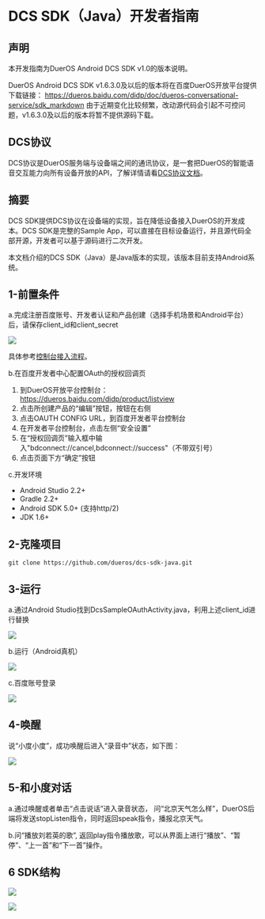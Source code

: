 # DCS SDK（Java）开发者指南

## 声明

本开发指南为DuerOS Android DCS SDK v1.0的版本说明。

DuerOS Android DCS SDK v1.6.3.0及以后的版本将在百度DuerOS开放平台提供下载链接：
https://dueros.baidu.com/didp/doc/dueros-conversational-service/sdk_markdown
由于近期变化比较频繁，改动源代码会引起不可控问题，v1.6.3.0及以后的版本将暂不提供源码下载。

## DCS协议

DCS协议是DuerOS服务端与设备端之间的通讯协议，是一套把DuerOS的智能语音交互能力向所有设备开放的API，了解详情请看[DCS协议文档](http://developer.dueros.baidu.com/doc/dueros-conversational-service/introduction_markdown)。

## 摘要

DCS SDK提供DCS协议在设备端的实现，旨在降低设备接入DuerOS的开发成本。DCS SDK是完整的Sample App，可以直接在目标设备运行，并且源代码全部开源，开发者可以基于源码进行二次开发。

本文档介绍的DCS SDK（Java）是Java版本的实现，该版本目前支持Android系统。

## 1-前置条件

a.完成注册百度账号、开发者认证和产品创建（选择手机场景和Android平台）后，请保存client_id和client_secret

![](images/client-id-secret.png)

具体参考[控制台接入流程](http://developer.dueros.baidu.com/doc/overall/console-guide_markdown)。

b.在百度开发者中心配置OAuth的授权回调页
  1. 到DuerOS开放平台控制台： https://dueros.baidu.com/didp/product/listview
  2. 点击所创建产品的“编辑”按钮，按钮在右侧
  3. 点击OAUTH CONFIG URL，到百度开发者平台控制台
  4. 在开发者平台控制台，点击左侧“安全设置”
  5. 在“授权回调页”输入框中输入"bdconnect://cancel,bdconnect://success"（不带双引号）
  6. 点击页面下方“确定”按钮

c.开发环境
  - Android Studio 2.2+
  - Gradle 2.2+
  - Android SDK 5.0+ (支持http/2)
  - JDK 1.6+

## 2-克隆项目

```shell
git clone https://github.com/dueros/dcs-sdk-java.git
```

## 3-运行

a.通过Android Studio找到DcsSampleOAuthActivity.java，利用上述client_id进行替换

![](images/modify-client-id.png)  

b.运行（Android真机）

![](images/login1.png)

c.百度账号登录

![](images/login2.png)

## 4-唤醒

说“小度小度”，成功唤醒后进入“录音中”状态，如下图：

![](images/wakeup.png)

## 5-和小度对话

a.通过唤醒或者单击“点击说话”进入录音状态， 问“北京天气怎么样”，DuerOS后端将发送stopListen指令，同时返回speak指令，播报北京天气。

b.问“播放刘若英的歌”, 返回play指令播放歌，可以从界面上进行“播放”、“暂停”、“上一首”和“下一首”操作。

## 6 SDK结构

![](images/sdk-architecture.png)

![](images/access-architecture.png)
